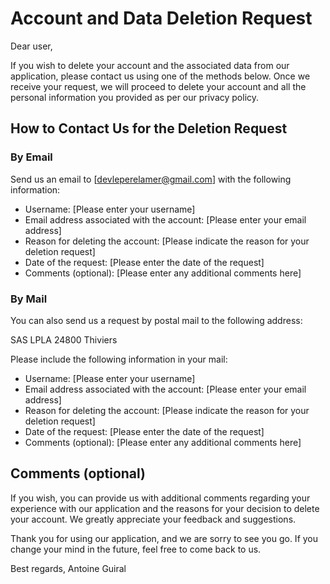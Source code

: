   # Account and Data Deletion Request

Dear user,

If you wish to delete your account and the associated data from our application, please contact us using one of the methods below. Once we receive your request, we will proceed to delete your account and all the personal information you provided as per our privacy policy.

## How to Contact Us for the Deletion Request

### By Email

Send us an email to [devleperelamer@gmail.com] with the following information:

- Username: [Please enter your username]
- Email address associated with the account: [Please enter your email address]
- Reason for deleting the account: [Please indicate the reason for your deletion request]
- Date of the request: [Please enter the date of the request]
- Comments (optional): [Please enter any additional comments here]

### By Mail

You can also send us a request by postal mail to the following address:

SAS LPLA
24800 Thiviers

Please include the following information in your mail:

- Username: [Please enter your username]
- Email address associated with the account: [Please enter your email address]
- Reason for deleting the account: [Please indicate the reason for your deletion request]
- Date of the request: [Please enter the date of the request]
- Comments (optional): [Please enter any additional comments here]

## Comments (optional)

If you wish, you can provide us with additional comments regarding your experience with our application and the reasons for your decision to delete your account. We greatly appreciate your feedback and suggestions.

Thank you for using our application, and we are sorry to see you go. If you change your mind in the future, feel free to come back to us.

Best regards,
Antoine Guiral
